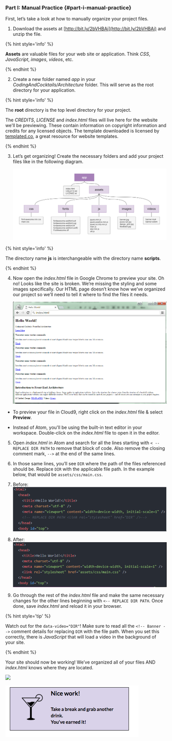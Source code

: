 ### Part I: Manual Practice {#part-i-manual-practice}

First, let’s take a look at how to manually organize your project files.

1.  Download the assets at [http://bit.ly/2bVHBAi](http://bit.ly/2bVHBAi) and unzip the file.

  {% hint style='info' %}

  **Assets** are valuable files for your web site or application. Think _CSS_, _JavaScript_, _images_, _videos_, etc.

  {% endhint %}

2.  Create a new folder named _app_ in your _CodingAndCocktails/Architecture_ folder. This will serve as the root directory for your application.

  {% hint style='info' %}

  The **root** directory is the top level directory for your project.

  The _CREDITS_, _LICENSE_ and _index.html_ files will live here for the website we'll be previewing. These contain information on copyright information and credits for any licensed objects. The template downloaded is licensed by [templated.co](http://templated.co), a great resource for website templates.

  {% endhint %}

3.  Let’s get organizing! Create the necessary folders and add your project files like in the following diagram.

       ![](../assets/images/image06.png)

  {% hint style='info' %}

  The directory name **js** is interchangeable with the directory name **scripts**.

  {% endhint %}

4.  Now open the _index.html_ file in Google Chrome to preview your site. Oh no! Looks like the site is broken. We’re missing the styling and some images specifically. Our HTML page doesn’t know how we’ve organized our project so we’ll need to tell it where to find the files it needs.

       ![](../assets/images/image14.png)

  <!--sec data-title="Cloud9: Preview" data-id="cloud9Preview" data-show=true data-collapse=true ces-->

  - To preview your file in Cloud9, right click on the _index.html_ file & select **Preview**.

  - Instead of Atom, you'll be using the built-in text editor in your workspace. Double-click on the _index.html_ file to open it in the editor.

  <!--endsec-->

5.  Open _index.html_ in Atom and search for all the lines starting with `< -- REPLACE DIR PATH`  to remove that block of code. Also remove the closing comment mark, `-->` at the end of the same lines.

6.  In those same lines, you’ll see  `DIR` where the path of the files referenced should be. Replace `DIR` with the applicable file path. In the example below, that would be `assets/css/main.css`.

  1. Before:<br>
     ![](../assets/images/image02.png)

  2. After:<br>
     ![](../assets/images/image01.png)

7.  Go through the rest of the _index.html_ file and make the same necessary changes for the other lines beginning with  `<-- REPLACE DIR PATH`. Once done, save _index.html_ and reload it in your browser.

  {% hint style='tip' %}

  Watch out for the `data-video="DIR"`! Make sure to read all the `<!-- Banner -->` comment details for replacing `DIR` with the file path. When you set this correctly, there is _JavaScript_ that will load a video in the background of your site.

  {% endhint %}

Your site should now be working! We’ve organized all of your files AND _index.html_ knows where they are located.

![](../assets/images/image10.png)

![](../assets/images/7.png)
